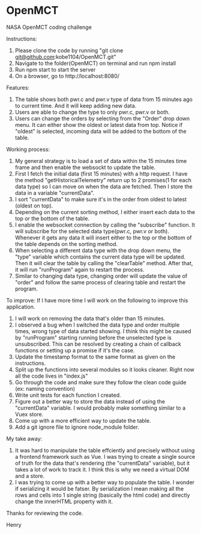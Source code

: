 # OpenMCT
NASA OpenMCT coding challenge

Instructions:
1. Please clone the code by running "git clone git@github.com:kobe1104/OpenMCT.git"
2. Navigate to the folder(OpenMCT) on terminal and run npm install
3. Run npm start to start the server
4. On a browser, go to http://localhost:8080/ 

Features:
1. The table shows both pwr.c and pwr.v type of data from 15 minutes ago to current time. And it will keep adding new data.
2. Users are able to change the type to only pwr.c, pwr.v or both.
3. Users can change the orders by selecting from the "Order" drop down menu. It can either show the oldest or latest data from top.
Notice if "oldest" is selected, incoming data will be added to the bottom of the table.

Working process:
1. My general strategy is to load a set of data within the 15 minutes time frame and then enable the websockt to update the table.
2. First I fetch the initial data (first 15 minutes) with a http request. I have the method "getHistoricalTelemetry" return up to
   2 promises(1 for each data type) so I can move on when the data are fetched. Then I store the data in a variable "currentData".
3. I sort "currentData" to make sure it's in the order from oldest to latest (oldest on top).
4. Depending on the current sorting method, I either insert each data to the top or the bottom of the table.
5. I enable the websocket connection by calling the "subscribe" function. It will subscribe for the selected data type(pwr.c, pwr.v or both).
   Whenever it gets any data it will insert either to the top or the bottom of the table depends on the sorting method.
6. When selecting a different data type with the drop down menu, the "type" variable which contains the current data type will be updated.
   Then it will clear the table by calling the "clearTable" method. After that, it will run "runProgram" again to restart the process.
7. Similar to changing data type, changing order will update the value of "order" and follow the same process of clearing table and
   restart the program.


To improve:
If I have more time I will work on the following to improve this application.
1. I will work on removing the data that's older than 15 minutes.
2. I observed a bug when I switched the data type and order multiple times, wrong type of data started showing.
   I think this might be caused by "runProgram" starting running before the unselected type is unsubscribed. This can be resolved by creating
   a chain of callback functions or setting up a promise if it's the case.
3. Update the timestamp format to the same format as given on the instructions.
4. Split up the functions into several modules so it looks cleaner. Right now all the code lives in "index.js"
5. Go through the code and make sure they follow the clean code guide (ex: naming convention)
6. Write unit tests for each function I created.
7. Figure out a better way to store the data instead of using the "currentData" variable. I would probably make something similar to
   a Vuex store.
8. Come up with a more efficient way to update the table.
9. Add a git ignore file to ignore node_module folder.


My take away:
1. It was hard to manipulate the table effciently and precisely without using a frontend framework such as Vue.
   I was trying to create a single source of truth for the data that's rendering (the "currentData" variable), but 
   it takes a lot of work to track it. I think this is why we need a virtual DOM and a store.
2. I was trying to come up with a better way to populate the table. I wonder if serializing it would be fatser. By serialization I mean 
   making all the rows and cells into 1 single string (basically the html code) and directly change the innerHTML property with it.


Thanks for reviewing the code.

Henry



